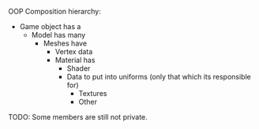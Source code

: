 OOP Composition hierarchy:
* Game object has a
    * Model has many
        * Meshes have
            * Vertex data
            * Material has
                * Shader
                * Data to put into uniforms (only that which its responsible for)
                    * Textures
                    * Other

TODO: Some members are still not private.